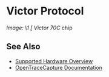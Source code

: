 # Victor Protocol
**Image: \1*
[*
*Victor 70C* chip
## See Also
- [Supported Hardware Overview](../supported-hardware.md)
- [OpenTraceCapture Documentation](../../opentracecapture/overview.md)
